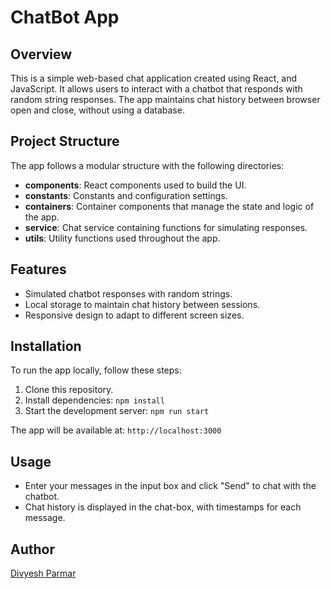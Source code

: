 # ChatBot App

## Overview

This is a simple web-based chat application created using React, and JavaScript. It allows users to interact with a chatbot that responds with random string responses. The app maintains chat history between browser open and close, without using a database.

## Project Structure

The app follows a modular structure with the following directories:

- **components**: React components used to build the UI.
- **constants**: Constants and configuration settings.
- **containers**: Container components that manage the state and logic of the app.
- **service**: Chat service containing functions for simulating responses.
- **utils**: Utility functions used throughout the app.

## Features

- Simulated chatbot responses with random strings.
- Local storage to maintain chat history between sessions.
- Responsive design to adapt to different screen sizes.

## Installation

To run the app locally, follow these steps:

1. Clone this repository.
2. Install dependencies: `npm install`
3. Start the development server: `npm run start`

The app will be available at: `http://localhost:3000`

## Usage

- Enter your messages in the input box and click "Send" to chat with the chatbot.
- Chat history is displayed in the chat-box, with timestamps for each message.

## Author

[Divyesh Parmar](https://github.com/tapudp)
